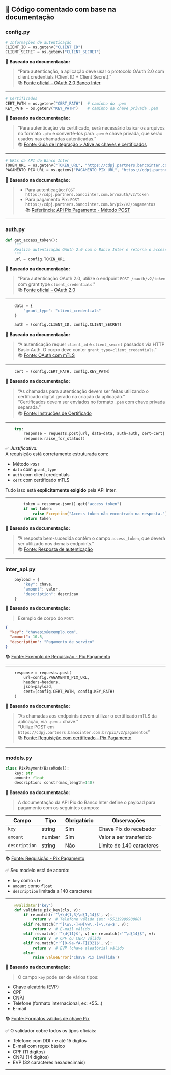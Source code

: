 ## 📄 **Código comentado com base na documentação**

### config.py

```python
# Informações de autenticação
CLIENT_ID = os.getenv("CLIENT_ID")
CLIENT_SECRET = os.getenv("CLIENT_SECRET")
```
📌 **Baseado na documentação:**
> “Para autenticação, a aplicação deve usar o protocolo OAuth 2.0 com client credentials (Client ID + Client Secret).”  
📚 [Fonte oficial – OAuth 2.0 Banco Inter](https://developers.inter.co/references/authentication)

---

```python
# Certificados
CERT_PATH = os.getenv("CERT_PATH")  # caminho do .pem
KEY_PATH = os.getenv("KEY_PATH")    # caminho da chave privada .pem
```
📌 **Baseado na documentação:**
> “Para autenticação via certificado, será necessário baixar os arquivos no formato `.pfx` e convertê-los para `.pem` e chave privada, que serão usados nas chamadas autenticadas.”  
📚 [Fonte: Guia de Integração > Ative as chaves e certificados](https://developers.inter.co/references/pix)

---

```python
# URLs da API do Banco Inter
TOKEN_URL = os.getenv("TOKEN_URL", "https://cdpj.partners.bancointer.com.br/oauth/v2/token")
PAGAMENTO_PIX_URL = os.getenv("PAGAMENTO_PIX_URL", "https://cdpj.partners.bancointer.com.br/pix/v2/pagamentos")
```
📌 **Baseado na documentação:**
> - Para autenticação: `POST https://cdpj.partners.bancointer.com.br/oauth/v2/token`
> - Para pagamento Pix: `POST https://cdpj.partners.bancointer.com.br/pix/v2/pagamentos`  
📚 [Referência: API Pix Pagamento - Método POST](https://developers.inter.co/references/pix#pix-pagamento)

---


### auth.py

```python
def get_access_token():
    """
    Realiza autenticação OAuth 2.0 com o Banco Inter e retorna o access token.
    """
    url = config.TOKEN_URL
```
📌 **Baseado na documentação:**
> "Para autenticação OAuth 2.0, utilize o endpoint `POST /oauth/v2/token` com grant type `client_credentials`."  
📚 [Fonte oficial – OAuth 2.0](https://developers.inter.co/references/authentication)

---

```python
    data = {
        "grant_type": "client_credentials"
    }

    auth = (config.CLIENT_ID, config.CLIENT_SECRET)
```
📌 **Baseado na documentação:**
> “A autenticação requer `client_id` e `client_secret` passados via HTTP Basic Auth. O corpo deve conter `grant_type=client_credentials`.”  
📚 [Fonte: OAuth com mTLS](https://developers.inter.co/references/authentication)

---

```python
    cert = (config.CERT_PATH, config.KEY_PATH)
```
📌 **Baseado na documentação:**
> “As chamadas para autenticação devem ser feitas utilizando o certificado digital gerado na criação da aplicação.”  
> “Certificados devem ser enviados no formato `.pem` com chave privada separada.”  
📚 [Fonte: Instruções de Certificado](https://developers.inter.co/references/pix)

---

```python
    try:
        response = requests.post(url, data=data, auth=auth, cert=cert)
        response.raise_for_status()
```
✅ *Justificativa:*  
A requisição está corretamente estruturada com:
- Método `POST`
- `data` com `grant_type`
- `auth` com client credentials
- `cert` com certificado mTLS

Tudo isso está **explicitamente exigido** pela API Inter.

---

```python
        token = response.json().get("access_token")
        if not token:
            raise Exception("Access token não encontrado na resposta.")
        return token
```
📌 **Baseado na documentação:**
> “A resposta bem-sucedida contém o campo `access_token`, que deverá ser utilizado nos demais endpoints.”  
📚 [Fonte: Resposta de autenticação](https://developers.inter.co/references/authentication)

---

### inter_api.py

```python
    payload = {
        "key": chave,
        "amount": valor,
        "description": descricao
    }
```
📌 **Baseado na documentação:**
> Exemplo de corpo do `POST`:
```json
{
  "key": "chavepix@exemplo.com",
  "amount": 10.5,
  "description": "Pagamento de serviço"
}
```
📚 [Fonte: Exemplo de Requisição - Pix Pagamento](https://developers.inter.co/references/pix#pix-pagamento)

---

```python
    response = requests.post(
        url=config.PAGAMENTO_PIX_URL,
        headers=headers,
        json=payload,
        cert=(config.CERT_PATH, config.KEY_PATH)
    )
```
📌 **Baseado na documentação:**
> “As chamadas aos endpoints devem utilizar o certificado mTLS da aplicação, via `.pem` + chave.”  
> “Utilize POST em `https://cdpj.partners.bancointer.com.br/pix/v2/pagamentos`”  
📚 [Fonte: Requisição com certificado - Pix Pagamento](https://developers.inter.co/references/pix#pix-pagamento)

---

### models.py

```python
class PixPayment(BaseModel):
    key: str
    amount: float
    description: constr(max_length=140)
```

📌 **Baseado na documentação:**

> A documentação da API Pix do Banco Inter define o payload para pagamento com os seguintes campos:

| Campo         | Tipo   | Obrigatório | Observações |
|---------------|--------|-------------|-------------|
| `key`         | string | Sim         | Chave Pix do recebedor |
| `amount`      | number | Sim         | Valor a ser transferido |
| `description` | string | Não         | Limite de 140 caracteres |

📚 [Fonte: Requisição - Pix Pagamento](https://developers.inter.co/references/pix#pix-pagamento)

✅ Seu modelo está de acordo:
- `key` como `str`
- `amount` como `float`
- `description` limitada a 140 caracteres

---

```python
    @validator('key')
    def validate_pix_key(cls, v):
        if re.match(r'^\+\d{1,3}\d{1,14}$', v):
            return v  # Telefone válido (ex: +5511999998888)
        elif re.match(r'^[\w\.-]+@[\w\.-]+\.\w+$', v):
            return v  # E-mail válido
        elif re.match(r'^\d{11}$', v) or re.match(r'^\d{14}$', v):
            return v  # CPF ou CNPJ válido
        elif re.match(r'^[0-9a-fA-F]{32}$', v):
            return v  # EVP (chave aleatória) válido
        else:
            raise ValueError('Chave Pix inválida')
```

📌 **Baseado na documentação:**

> O campo `key` pode ser de vários tipos:

- Chave aleatória (EVP)
- CPF
- CNPJ
- Telefone (formato internacional, ex: +55...)
- E-mail

📚 [Fonte: Formatos válidos de chave Pix](https://www.bcb.gov.br/estabilidadefinanceira/chavespix)

✅ O validador cobre todos os tipos oficiais:
- Telefone com DDI `+` e até 15 dígitos
- E-mail com regex básico
- CPF (11 dígitos)
- CNPJ (14 dígitos)
- EVP (32 caracteres hexadecimais)

---